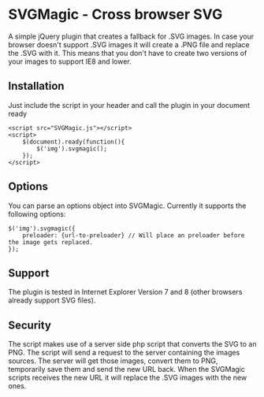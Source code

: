 SVGMagic - Cross browser SVG
========
A simple jQuery plugin that creates a fallback for .SVG images. In case your browser doesn't support .SVG images it will create a .PNG file and replace the .SVG with it. This means that you don't have to create two versions of your images to support IE8 and lower.

Installation
------------
Just include the script in your header and call the plugin in your document ready
```code
<script src="SVGMagic.js"></script>
<script>
	$(document).ready(function(){
		$('img').svgmagic();
	});
</script>
```

Options
-------
You can parse an options object into SVGMagic. Currently it supports the following options:
```code
$('img').svgmagic({
    preloader: {url-to-preloader} // Will place an preloader before the image gets replaced.
});
```

Support
-------
The plugin is tested in Internet Explorer Version 7 and 8 (other browsers already support SVG files).

Security
--------
The script makes use of a server side php script that converts the SVG to an PNG. The script will send a request to the server containing the images sources. The server will get those images, convert them to PNG, temporarily save them and send the new URL back. When the SVGMagic scripts receives the new URL it will replace the .SVG images with the new ones. 